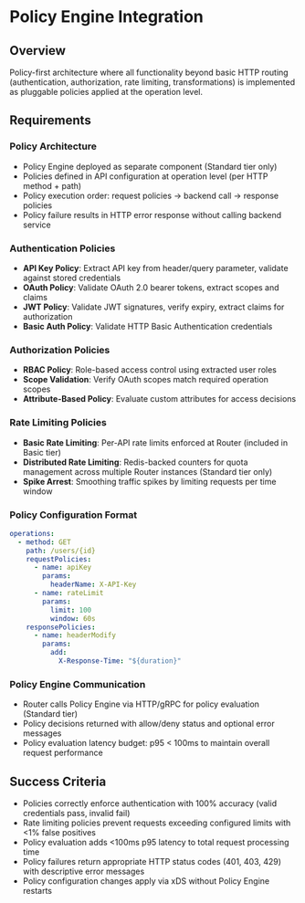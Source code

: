 # Policy Engine Integration

## Overview

Policy-first architecture where all functionality beyond basic HTTP routing (authentication, authorization, rate limiting, transformations) is implemented as pluggable policies applied at the operation level.

## Requirements

### Policy Architecture
- Policy Engine deployed as separate component (Standard tier only)
- Policies defined in API configuration at operation level (per HTTP method + path)
- Policy execution order: request policies → backend call → response policies
- Policy failure results in HTTP error response without calling backend service

### Authentication Policies
- **API Key Policy**: Extract API key from header/query parameter, validate against stored credentials
- **OAuth Policy**: Validate OAuth 2.0 bearer tokens, extract scopes and claims
- **JWT Policy**: Validate JWT signatures, verify expiry, extract claims for authorization
- **Basic Auth Policy**: Validate HTTP Basic Authentication credentials

### Authorization Policies
- **RBAC Policy**: Role-based access control using extracted user roles
- **Scope Validation**: Verify OAuth scopes match required operation scopes
- **Attribute-Based Policy**: Evaluate custom attributes for access decisions

### Rate Limiting Policies
- **Basic Rate Limiting**: Per-API rate limits enforced at Router (included in Basic tier)
- **Distributed Rate Limiting**: Redis-backed counters for quota management across multiple Router instances (Standard tier only)
- **Spike Arrest**: Smoothing traffic spikes by limiting requests per time window

### Policy Configuration Format
```yaml
operations:
  - method: GET
    path: /users/{id}
    requestPolicies:
      - name: apiKey
        params:
          headerName: X-API-Key
      - name: rateLimit
        params:
          limit: 100
          window: 60s
    responsePolicies:
      - name: headerModify
        params:
          add:
            X-Response-Time: "${duration}"
```

### Policy Engine Communication
- Router calls Policy Engine via HTTP/gRPC for policy evaluation (Standard tier)
- Policy decisions returned with allow/deny status and optional error messages
- Policy evaluation latency budget: p95 < 100ms to maintain overall request performance

## Success Criteria

- Policies correctly enforce authentication with 100% accuracy (valid credentials pass, invalid fail)
- Rate limiting policies prevent requests exceeding configured limits with <1% false positives
- Policy evaluation adds <100ms p95 latency to total request processing time
- Policy failures return appropriate HTTP status codes (401, 403, 429) with descriptive error messages
- Policy configuration changes apply via xDS without Policy Engine restarts
